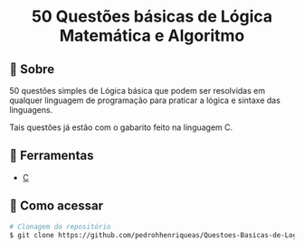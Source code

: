 
<h1 align="center">
    50 Questões básicas de Lógica Matemática e Algoritmo
</h1>

## 🚨 Sobre

50 questões simples de Lógica básica que podem ser resolvidas em qualquer linguagem de programação para praticar a lógica e sintaxe das linguagens.

Tais questões já estão com o gabarito feito na linguagem C.

## 🔨 Ferramentas
- [C](https://learn.microsoft.com/pt-br/cpp/c-language/?view=msvc-170)

## 📖 Como acessar

```bash
# Clonagem do repositório 
$ git clone https://github.com/pedrohhenriqueas/Questoes-Basicas-de-Logica-em-C.git
